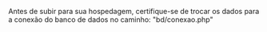 Antes de subir para sua hospedagem, certifique-se de trocar os dados para a conexão do banco de dados no caminho: "bd/conexao.php"
